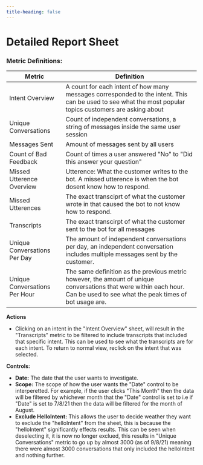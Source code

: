 ```yaml
---
title-heading: false
---
```

# Detailed Report Sheet
### Metric Definitions:

Metric | Definition
-------|-------
Intent Overview | A count for each intent of how many messages corresponded to the intent. This can be used to see what the most popular topics customers are asking about
Unique Conversations | Count of independent conversations, a string of messages inside the same user session
Messages Sent | Amount of messages sent by all users
Count of Bad Feedback | Count of times a user answered "No" to "Did this answer your question"
Missed Utterence Overview | Utterence: What the customer writes to the bot. A missed utterence is when the bot dosent know how to respond. 
Missed Utterences | The exact transciprt of what the customer wrote in that caused the bot to not know how to respond.
Transcripts | The exact transcirpt of what the customer sent to the bot for all messages
Unique Conversations Per Day | The amount of independent conversations per day, an independent conversation includes multiple messages sent by the customer.
Unique Conversations Per Hour | The same definition as the previous metric however, the amount of unique conversations that were within each hour. Can be used to see what the peak times of bot usage are.

**Actions**
- Clicking on an intent in the "Intent Overview" sheet, will result in the "Transcripts" metric to be filtered to include transcripts that included that specific intent. This can be used to see what the transcripts are for each intent. To return to normal view, reclick on the intent that was selected.

**Controls:**
- **Date:** The date that the user wants to investigate.
- **Scope:**  The scope of how the user wants the "Date" control to be interperetted. For example, if the user clicks "This Month" then the data will be filtered by whichever month that the "Date" control is set to i.e if "Date" is set to 7/8/21 then the data will be filtered for the month of August.
-  **Exclude HelloIntent:** This allows the user to decide weather they want to exclude the "helloIntent" from the sheet, this is because the "helloIntent" significantly effects results. This can be seen when deselecting it, it is now no longer exclued, this results in  "Unique Conversations" metric to go up by almost 3000 (as of 9/8/21) meaning there were almost 3000 conversations that only included the helloIntent and nothing further.

